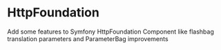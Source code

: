 # HttpFoundation
Add some features to Symfony HttpFoundation Component like flashbag translation parameters and ParameterBag improvements
